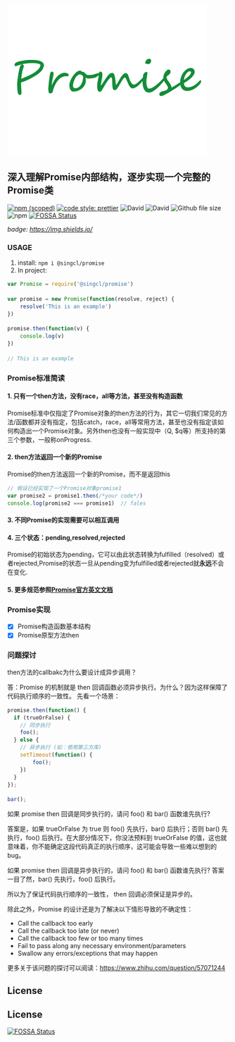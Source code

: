 ![promise](./img/promise.png)
## 深入理解Promise内部结构，逐步实现一个完整的Promise类
[![npm (scoped)](https://img.shields.io/npm/v/@singcl/promise.svg?style=flat-square)](https://www.npmjs.com/package/@singcl/promise)
[![code style: prettier](https://img.shields.io/badge/code_style-prettier-10de6e.svg?style=flat-square)](https://github.com/prettier/prettier)
![David](https://img.shields.io/david/dev/singcl/promise.svg?style=flat-square)
![David](https://img.shields.io/david/singcl/promise.svg?style=flat-square)
![Github file size](https://img.shields.io/github/size/singcl/promise/index.js.svg?style=flat-square)
![npm](https://img.shields.io/npm/dm/promise.svg?style=flat-square)
[![FOSSA Status](https://app.fossa.io/api/projects/git%2Bgithub.com%2Fsingcl%2Fpromise.svg?type=shield)](https://app.fossa.io/projects/git%2Bgithub.com%2Fsingcl%2Fpromise?ref=badge_shield)

*badge: https://img.shields.io/*

### USAGE

1. install: `npm i @singcl/promise`
2. In project:
```js
var Promise = require('@singcl/promise')

var promise = new Promise(function(resolve, reject) {
	resolve('This is an example')
})

promise.then(function(v) {
	console.log(v)
})

// This is an example
```


### Promise标准简读
#### 1. 只有一个then方法，没有race，all等方法，甚至没有构造函数
Promise标准中仅指定了Promise对象的then方法的行为，其它一切我们常见的方法/函数都并没有指定，包括catch，race，all等常用方法，甚至也没有指定该如何构造出一个Promise对象。另外then也没有一般实现中（Q, $q等）所支持的第三个参数，一般称onProgress.

#### 2. then方法返回一个新的Promise
Promise的then方法返回一个新的Promise，而不是返回this
```js
// 假设已经实现了一个Promise对象promise1
var promise2 = promise1.then(/*your code*/)
console.log(promise2 === promise1)  // fales
```
#### 3. 不同Promise的实现需要可以相互调用
#### 4. 三个状态：pending,resolved,rejected
Promise的初始状态为pending，它可以由此状态转换为fulfilled（resolved）或者rejected,Promise的状态一旦从pending变为fulfilled或者rejected就**永远**不会在变化.
#### 5. 更多规范参照[Promise官方英文文档](https://promisesaplus.com/)

### **Promise实现**

- [x] Promise构造函数基本结构
- [x] Promise原型方法then

### 问题探讨
then方法的callbakc为什么要设计成异步调用？

答：Promise 的机制就是 then 回调函数必须异步执行。为什么？因为这样保障了代码执行顺序的一致性。
先看一个场景：
```js
promise.then(function() { 
  if (trueOrFalse) { 
    // 同步执行 
    foo(); 
  } else { 
    // 异步执行 (如：使用第三方库)
    setTimeout(function() { 
        foo(); 
    }) 
  } 
}); 

bar();
```
如果 promise then 回调是同步执行的，请问 foo() 和 bar() 函数谁先执行?

答案是，如果 trueOrFalse 为 true 则 foo() 先执行，bar() 后执行；否则 bar() 先执行，foo() 后执行。在大部分情况下，你没法预料到 trueOrFalse 的值，这也就意味着，你不能确定这段代码真正的执行顺序，这可能会导致一些难以想到的 bug。

如果 promise then 回调是异步执行的，请问 foo() 和 bar() 函数谁先执行?
答案一目了然，bar() 先执行，foo() 后执行。

所以为了保证代码执行顺序的一致性， then 回调必须保证是异步的。

除此之外，Promise 的设计还是为了解决以下情形导致的不确定性：
- Call the callback too early
- Call the callback too late (or never)
- Call the callback too few or too many times
- Fail to pass along any necessary environment/parameters
- Swallow any errors/exceptions that may happen

更多关于该问题的探讨可以阅读：https://www.zhihu.com/question/57071244
## License

## License
[![FOSSA Status](https://app.fossa.io/api/projects/git%2Bgithub.com%2Fsingcl%2Fpromise.svg?type=large)](https://app.fossa.io/projects/git%2Bgithub.com%2Fsingcl%2Fpromise?ref=badge_large)